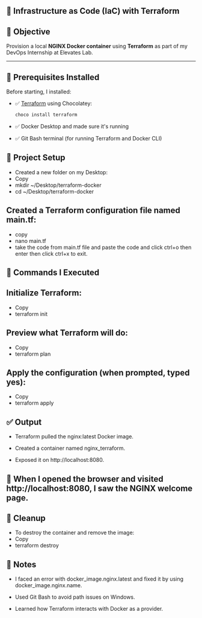 ## 🧱 Infrastructure as Code (IaC) with Terraform

## 🎯 Objective
Provision a local **NGINX Docker container** using **Terraform** as part of my DevOps Internship at Elevates Lab.

---

## 🧰 Prerequisites Installed

Before starting, I installed:

- ✅ [Terraform](https://developer.hashicorp.com/terraform/downloads) using Chocolatey:
  ```bash
  choco install terraform
- ✅ Docker Desktop and made sure it's running

- ✅ Git Bash terminal (for running Terraform and Docker CLI)

## 📁 Project Setup
- Created a new folder on my Desktop:
- Copy
- mkdir ~/Desktop/terraform-docker
- cd ~/Desktop/terraform-docker
## Created a Terraform configuration file named main.tf:
- copy
- nano main.tf
- take the code from main.tf file and paste the code and click ctrl+o then enter then click ctrl+x to exit.

## 🚀 Commands I Executed
## Initialize Terraform:
- Copy
- terraform init
## Preview what Terraform will do:
- Copy
- terraform plan
## Apply the configuration (when prompted, typed yes):
- Copy
- terraform apply

## ✅ Output
- Terraform pulled the nginx:latest Docker image.

- Created a container named nginx_terraform.

- Exposed it on http://localhost:8080.

## 📸 When I opened the browser and visited http://localhost:8080, I saw the NGINX welcome page.

## 🧹 Cleanup
- To destroy the container and remove the image:
- Copy
- terraform destroy

## 📌 Notes
- I faced an error with docker_image.nginx.latest and fixed it by using docker_image.nginx.name.

- Used Git Bash to avoid path issues on Windows.

- Learned how Terraform interacts with Docker as a provider.

